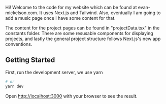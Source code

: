 Hi! Welcome to the code for my website which can be found at evan-mickelson.com. It uses Next.js and Tailwind. Also, eventually I am going to add a music page once I have some content for that. 

The content for the project pages can be found in "projectData.tsx" in the constants folder. There are some resusable components for displaying projects, and lastly the general project structure follows Next.js's new app conventions. 

## Getting Started

First, run the development server, we use yarn
```bash
# or
yarn dev
```

Open [http://localhost:3000](http://localhost:3000) with your browser to see the result.
